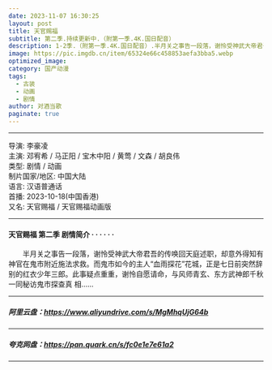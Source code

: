 ```yaml
---
date: 2023-11-07 16:30:25
layout: post
title: 天官赐福
subtitle: 第二季.持续更新中.（附第一季.4K.国日配音）
description: 1-2季.（附第一季.4K.国日配音）.半月关之事告一段落，谢怜受神武大帝君吾的传唤回天庭述职，却意外得知有神官在鬼市附近施法求救。而鬼市如今的主人“血雨探花”花城，正是七日前突然辞别的红衣少年三郎...
image: https://pic.imgdb.cn/item/65324e66c458853aefa3bba5.webp
optimized_image: 
category: 国产动漫
tags:
  - 古装
  - 动画
  - 剧情
author: 对酒当歌
paginate: true
---
```



---

导演: 李豪凌  
主演: 邓宥希 / 马正阳 / 宝木中阳 / 黄莺 / 文森 / 胡良伟  
类型: 剧情 / 动画  
制片国家/地区: 中国大陆  
语言: 汉语普通话  
首播: 2023-10-18(中国香港)  
又名: 天官赐福 / 天官赐福动画版  

---

#### 天官赐福 第二季 剧情简介 · · · · · ·

　　半月关之事告一段落，谢怜受神武大帝君吾的传唤回天庭述职，却意外得知有神官在鬼市附近施法求救。而鬼市如今的主人“血雨探花”花城，正是七日前突然辞别的红衣少年三郎。此事疑点重重，谢怜自愿请命，与风师青玄、东方武神郎千秋一同秘访鬼市探查真 相……

---

##### 阿里云盘：<https://www.aliyundrive.com/s/MgMhqUjG64b>

---

##### 夸克网盘：<https://pan.quark.cn/s/fc0e1e7e61a2>

---
